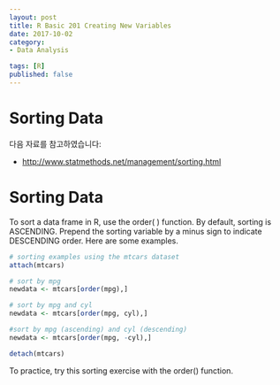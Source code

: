 ```yaml
---
layout: post  
title: R Basic 201 Creating New Variables  
date: 2017-10-02  
category:
- Data Analysis  

tags: [R]  
published: false  
---
```


# Sorting Data

다음 자료를 참고하였습니다:  
- http://www.statmethods.net/management/sorting.html

# Sorting Data

To sort a data frame in R, use the order( ) function. By default, sorting is ASCENDING. Prepend the sorting variable by a minus sign to indicate DESCENDING order. Here are some examples.

```r
# sorting examples using the mtcars dataset
attach(mtcars)

# sort by mpg
newdata <- mtcars[order(mpg),]

# sort by mpg and cyl
newdata <- mtcars[order(mpg, cyl),]

#sort by mpg (ascending) and cyl (descending)
newdata <- mtcars[order(mpg, -cyl),]

detach(mtcars)
```

To practice, try this sorting exercise  with the order() function.
